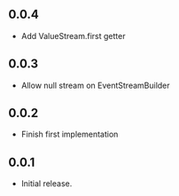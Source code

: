 ## 0.0.4
* Add ValueStream.first getter

## 0.0.3
* Allow null stream on EventStreamBuilder

## 0.0.2
* Finish first implementation

## 0.0.1
* Initial release.
